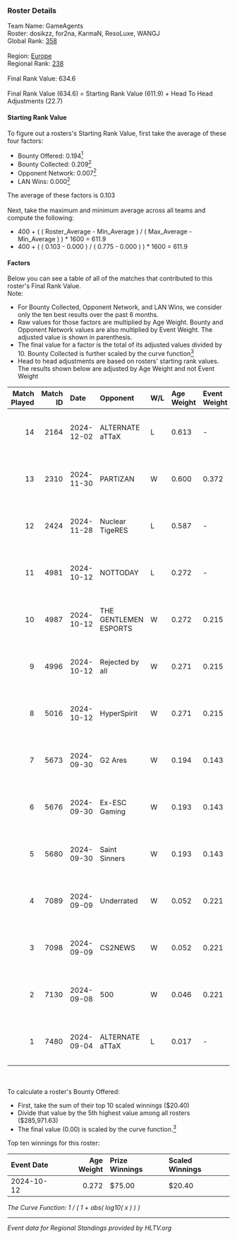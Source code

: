 ### Roster Details<br />
Team Name: GameAgents<br />
Roster: dosikzz, for2na, KarmaN, ResoLuxe, WANGJ<br />
Global Rank: [358](../../standings_global_2025_02_28.md)<br />
<br />
Region: [Europe]( ../../standings_europe_2025_02_28.md)<br />
Regional Rank: [238]( ../../standings_europe_2025_02_28.md)<br />
<br />
Final Rank Value:  634.6<br />
<br />
Final Rank Value (634.6) = Starting Rank Value (611.9) + Head To Head Adjustments (22.7)<br />

#### Starting Rank Value<br />
To figure out a rosters's Starting Rank Value, first take the average of these four factors:<br />
- Bounty Offered: 0.194[<sup>1</sup>](#table2)
- Bounty Collected: 0.209[<sup>2</sup>](#table1)
- Opponent Network: 0.007[<sup>2</sup>](#table1)
- LAN Wins: 0.000[<sup>2</sup>](#table1)

The average of these factors is 0.103<br />
<br />
Next, take the maximum and minimum average across all teams and compute the following:<br />
- 400 + ( ( Roster_Average - Min_Average ) / ( Max_Average - Min_Average ) ) * 1600 = 611.9
- 400 + ( ( 0.103 - 0.000 ) / ( 0.775 - 0.000 ) ) * 1600 = 611.9


#### Factors<br />
Below you can see a table of all of the matches that contributed to this roster's Final Rank Value.<br />
Note:<br />

- For Bounty Collected, Opponent Network, and LAN Wins, we consider only the ten best results over the past 6 months.
- Raw values for those factors are multiplied by Age Weight. Bounty and Opponent Network values are also multiplied by Event Weight. The adjusted value is shown in parenthesis.
- The final value for a factor is the total of its adjusted values divided by 10. Bounty Collected is further scaled by the curve function[<sup>3</sup>](#curveFunction)
- Head to head adjustments are based on rosters' starting rank values. The results shown below are adjusted by Age Weight and not Event Weight
<span id="table1"></span><br />


| Match Played | Match ID | Date       | Opponent              | W/L | Age Weight | Event Weight | Bounty Collected | Opponent Network | LAN Wins  | H2H Adj. | Roster                                   |
| -: | -: | :- | :- | :- | :- | :- | :- | :- | :- | -: | :- |
|           14 |     2164 | 2024-12-02 | ALTERNATE aTTaX       | L   | 0.613      | -            | -                | -                | -         |    -2.50 | dosikzz, for2na, KarmaN, ResoLuxe, WANGJ |
|           13 |     2310 | 2024-11-30 | PARTIZAN              | W   | 0.600      | 0.372        | 0.000 (0.000)    | 0.085 (0.019)    | 0 (0.000) |     9.67 | dosikzz, for2na, KarmaN, ResoLuxe, WANGJ |
|           12 |     2424 | 2024-11-28 | Nuclear TigeRES       | L   | 0.587      | -            | -                | -                | -         |    -4.50 | dosikzz, for2na, KarmaN, ResoLuxe, WANGJ |
|           11 |     4981 | 2024-10-12 | NOTTODAY              | L   | 0.272      | -            | -                | -                | -         |    -4.36 | dosikzz, for2na, ResoLuxe, rinn, WANGJ   |
|           10 |     4987 | 2024-10-12 | THE GENTLEMEN ESPORTS | W   | 0.272      | 0.215        | 0.002 (0.000)    | 0.191 (0.011)    | 0 (0.000) |     5.24 | dosikzz, for2na, ResoLuxe, rinn, WANGJ   |
|            9 |     4996 | 2024-10-12 | Rejected by all       | W   | 0.271      | 0.215        | 0.000 (0.000)    | 0.013 (0.001)    | 0 (0.000) |     1.89 | dosikzz, for2na, ResoLuxe, rinn, WANGJ   |
|            8 |     5016 | 2024-10-12 | HyperSpirit           | W   | 0.271      | 0.215        | 0.004 (0.000)    | 0.131 (0.008)    | 0 (0.000) |     5.00 | dosikzz, for2na, ResoLuxe, rinn, WANGJ   |
|            7 |     5673 | 2024-09-30 | G2 Ares               | W   | 0.194      | 0.143        | 0.001 (0.000)    | 0.283 (0.008)    | 0 (0.000) |     3.81 | dosikzz, for2na, ResoLuxe, rinn, WANGJ   |
|            6 |     5676 | 2024-09-30 | Ex-ESC Gaming         | W   | 0.193      | 0.143        | 0.001 (0.000)    | 0.263 (0.007)    | 0 (0.000) |     3.48 | dosikzz, for2na, ResoLuxe, rinn, WANGJ   |
|            5 |     5680 | 2024-09-30 | Saint Sinners         | W   | 0.193      | 0.143        | 0.000 (0.000)    | 0.066 (0.002)    | 0 (0.000) |     1.98 | dosikzz, for2na, ResoLuxe, rinn, WANGJ   |
|            4 |     7089 | 2024-09-09 | Underrated            | W   | 0.052      | 0.221        | 0.002 (0.000)    | 0.193 (0.002)    | 0 (0.000) |     1.04 | dosikzz, for2na, ResoLuxe, rinn, WANGJ   |
|            3 |     7098 | 2024-09-09 | CS2NEWS               | W   | 0.052      | 0.221        | 0.000 (0.000)    | 0.016 (0.000)    | 0 (0.000) |     0.69 | dosikzz, for2na, ResoLuxe, rinn, WANGJ   |
|            2 |     7130 | 2024-09-08 | 500                   | W   | 0.046      | 0.221        | 0.111 (0.001)    | 1.000 (0.010)    | 0 (0.000) |     1.34 | dosikzz, for2na, ResoLuxe, rinn, WANGJ   |
|            1 |     7480 | 2024-09-04 | ALTERNATE aTTaX       | L   | 0.017      | -            | -                | -                | -         |    -0.06 | dosikzz, for2na, ResoLuxe, rinn, WANGJ   |

<br />
<span id="table2"></span><br />
To calculate a roster's Bounty Offered:<br />

- First, take the sum of their top 10 scaled winnings ($20.40)
- Divide that value by the 5th highest value among all rosters ($285,971.63)
- The final value (0.00) is scaled by the curve function.[<sup>3</sup>](#curveFunction)

Top ten winnings for this roster:<br />

| Event Date | Age Weight | Prize Winnings | Scaled Winnings |
| :- | -: | :- | :- |
| 2024-10-12 |      0.272 | $75.00         | $20.40          |


<span id="curveFunction"></span>_The Curve Function: 1 / ( 1 + abs( log10( x ) ) )_<br />

---
_Event data for Regional Standings provided by HLTV.org_<br />
